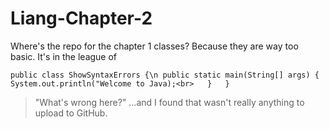 # Liang-Chapter-2

Where's the repo for the chapter 1 classes? 
Because they are way too basic. It's in the league of 

`
public class ShowSyntaxErrors {\n
  public static main(String[] args) {  
    System.out.println("Welcome to Java);<br>  
    }  
  }  
`

> "What's wrong here?"
...and I found that wasn't really anything to upload to GitHub.
